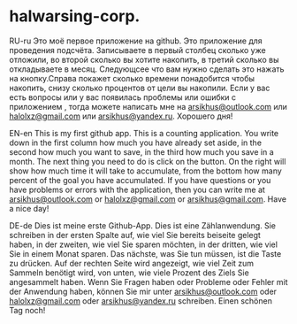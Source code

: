 # halwarsing-corp.
RU-ru Это моё первое приложение на github. Это приложение для проведения подсчёта. Записываете в первый столбец сколько уже отложили, во второй сколько вы хотите накопить, в третий сколько вы откладываете в месяц. Следующсее что вам нужно сделать это нажать на кнопку.Справа покажет сколько времени понадобится чтобы накопить, снизу сколько процентов от цели вы накопили. Если у вас есть вопросы или у вас появилась проблемы или ошибки с приложением , тогда можете написать мне на arsikhus@outlook.com или halolxz@gmail.com или arsikhus@yandex.ru. Хорошего дня!

EN-en This is my first github app.  This is a counting application.  You write down in the first column how much you have already set aside, in the second how much you want to save, in the third how much you save in a month.  The next thing you need to do is click on the button. On the right will show how much time it will take to accumulate, from the bottom how many percent of the goal you have accumulated. If you have questions or you have problems or errors with the application, then you can write me at arsikhus@outlook.com or halolxz@gmail.com or arsikhus@gmail.com. Have a nice day!

DE-de Dies ist meine erste Github-App.  Dies ist eine Zählanwendung.  Sie schreiben in der ersten Spalte auf, wie viel Sie bereits beiseite gelegt haben, in der zweiten, wie viel Sie sparen möchten, in der dritten, wie viel Sie in einem Monat sparen.  Das nächste, was Sie tun müssen, ist die Taste zu drücken. Auf der rechten Seite wird angezeigt, wie viel Zeit zum Sammeln benötigt wird, von unten, wie viele Prozent des Ziels Sie angesammelt haben. Wenn Sie Fragen haben oder Probleme oder Fehler mit der Anwendung haben, können Sie mir unter arsikhus@outlook.com oder halolxz@gmail.com oder arsikhus@yandex.ru schreiben. Einen schönen Tag noch!
